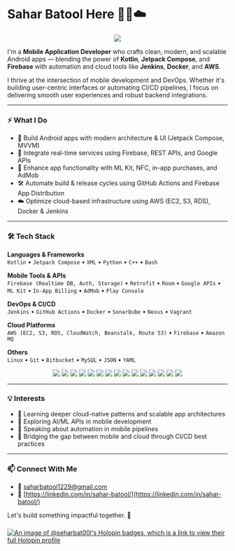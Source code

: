 # Sahar Batool Here 📱🤖☁️ 
<p align="center">
  <img src="https://img.shields.io/badge/I%20Build%20Apps-That%20Deploy%20Themselves-%237F52FF?style=for-the-badge&logo=android&logoColor=white"/>
</p>


I'm a **Mobile Application Developer** who crafts clean, modern, and scalable Android apps — blending the power of **Kotlin**, **Jetpack Compose**, and **Firebase** with automation and cloud tools like **Jenkins**, **Docker**, and **AWS**.

I thrive at the intersection of mobile development and DevOps. Whether it's building user-centric interfaces or automating CI/CD pipelines, I focus on delivering smooth user experiences and robust backend integrations.

---

### ⚡ What I Do
- 🚀 Build Android apps with modern architecture & UI (Jetpack Compose, MVVM)
- 🔌 Integrate real-time services using Firebase, REST APIs, and Google APIs
- 🧠 Enhance app functionality with ML Kit, NFC, in-app purchases, and AdMob
- 🛠️ Automate build & release cycles using GitHub Actions and Firebase App Distribution
- ☁️ Optimize cloud-based infrastructure using AWS (EC2, S3, RDS), Docker & Jenkins

---

### 🛠️ Tech Stack

**Languages & Frameworks**  
`Kotlin` • `Jetpack Compose` • `XML` • `Python` • `C++` • `Bash`

**Mobile Tools & APIs**  
`Firebase (Realtime DB, Auth, Storage)` • `Retrofit` • `Room` • `Google APIs` • `ML Kit` • `In-App Billing` • `AdMob` • `Play Console`

**DevOps & CI/CD**  
`Jenkins` • `GitHub Actions` • `Docker` • `SonarQube` • `Nexus` • `Vagrant`

**Cloud Platforms**  
`AWS (EC2, S3, RDS, CloudWatch, Beanstalk, Route 53)` • `Firebase` • `Amazon MQ`

**Others**  
`Linux` • `Git` • `Bitbucket` • `MySQL` • `JSON` • `YAML`

<p align="center">
  <img src="https://img.shields.io/badge/Kotlin-7F52FF?style=for-the-badge&logo=kotlin&logoColor=white"/>
  <img src="https://img.shields.io/badge/Jetpack_Compose-4285F4?style=for-the-badge&logo=android&logoColor=white"/>
  <img src="https://img.shields.io/badge/Firebase-FFCA28?style=for-the-badge&logo=firebase&logoColor=black"/>
  <img src="https://img.shields.io/badge/Android-3DDC84?style=for-the-badge&logo=android&logoColor=white"/>
  <img src="https://img.shields.io/badge/ML_Kit-4285F4?style=for-the-badge&logo=google&logoColor=white"/>
  <img src="https://img.shields.io/badge/Retrofit-00599C?style=for-the-badge&logo=java&logoColor=white"/>
  <img src="https://img.shields.io/badge/Git-F05032?style=for-the-badge&logo=git&logoColor=white"/>
  <img src="https://img.shields.io/badge/GitHub_Actions-2088FF?style=for-the-badge&logo=github-actions&logoColor=white"/>
  <img src="https://img.shields.io/badge/Jenkins-D24939?style=for-the-badge&logo=jenkins&logoColor=white"/>
  <img src="https://img.shields.io/badge/Docker-2496ED?style=for-the-badge&logo=docker&logoColor=white"/>
  <img src="https://img.shields.io/badge/Kubernetes-326CE5?style=for-the-badge&logo=kubernetes&logoColor=white"/>
  <img src="https://img.shields.io/badge/AWS-FF9900?style=for-the-badge&logo=amazon-aws&logoColor=white"/>
  <img src="https://img.shields.io/badge/MySQL-4479A1?style=for-the-badge&logo=mysql&logoColor=white"/>
  <img src="https://img.shields.io/badge/Linux-FCC624?style=for-the-badge&logo=linux&logoColor=black"/>
  <img src="https://img.shields.io/badge/YAML-000000?style=for-the-badge&logo=yaml&logoColor=white"/>
</p>

---

### 💡 Interests
- 🌱 Learning deeper cloud-native patterns and scalable app architectures
- 🤖 Exploring AI/ML APIs in mobile development
- 💬 Speaking about automation in mobile pipelines
- 🔄 Bridging the gap between mobile and cloud through CI/CD best practices

---

### 📫 Connect With Me
- 📧 saharbatool1229@gmail.com  
- 💼 [https://linkedin.com/in/sahar-batool/](https://linkedin.com/in/sahar-batool/)

Let's build something impactful together. 🙌

###

[![An image of @seharbat00l's Holopin badges, which is a link to view their full Holopin profile](https://holopin.me/seharbat00l)](https://holopin.io/@seharbat00l)

###
